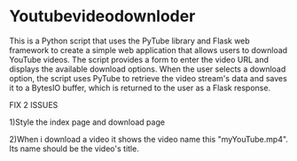 # Youtubevideodownloder
This is a Python script that uses the PyTube library and Flask web framework to create a simple web application that allows users to download YouTube videos. The script provides a form to enter the video URL and displays the available download options. When the user selects a download option, the script uses PyTube to retrieve the video stream's data and saves it to a BytesIO buffer, which is returned to the user as a Flask response. 

FIX 2 ISSUES

1)Style the index page and download page

2)When i download a video it shows the video name this "myYouTube.mp4". Its name should be the video's title.


